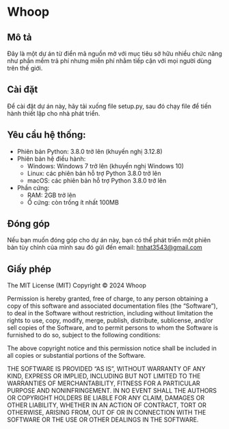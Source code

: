 # Whoop

## Mô tả

Đây là một dự án từ điển mã nguồn mở với mục tiêu sở hữu nhiều chức năng như phần mềm trả phí nhưng miễn phí nhằm tiếp cận với mọi người dùng trên thế giới.

## Cài đặt

Để cài đặt dự án này, hãy tải xuống file setup.py, sau đó chạy file để tiến hành thiết lập cho nhà phát triển. 

## Yêu cầu hệ thống:
- Phiên bản Python: 3.8.0 trở lên (khuyến nghị 3.12.8)
- Phiên bản hệ điều hành:
  + Windows: Windows 7 trở lên (khuyến nghị Windows 10)
  + Linux: các phiên bản hỗ trợ Python 3.8.0 trở lên
  + macOS: các phiên bản hỗ trợ Python 3.8.0 trở lên
- Phần cứng:
  + RAM: 2GB trở lên
  + Ổ cứng: còn trống ít nhất 100MB

## Đóng góp

Nếu bạn muốn đóng góp cho dự án này, bạn có thể phát triển một phiên bản tùy chỉnh của mình sau đó gửi đến email: hnhat3543@gmail.com

## Giấy phép

The MIT License (MIT)
Copyright © 2024 Whoop

Permission is hereby granted, free of charge, to any person obtaining a copy of this software and associated documentation files (the “Software”), to deal in the Software without restriction, including without limitation the rights to use, copy, modify, merge, publish, distribute, sublicense, and/or sell copies of the Software, and to permit persons to whom the Software is furnished to do so, subject to the following conditions:

The above copyright notice and this permission notice shall be included in all copies or substantial portions of the Software.

THE SOFTWARE IS PROVIDED “AS IS”, WITHOUT WARRANTY OF ANY KIND, EXPRESS OR IMPLIED, INCLUDING BUT NOT LIMITED TO THE WARRANTIES OF MERCHANTABILITY, FITNESS FOR A PARTICULAR PURPOSE AND NONINFRINGEMENT. IN NO EVENT SHALL THE AUTHORS OR COPYRIGHT HOLDERS BE LIABLE FOR ANY CLAIM, DAMAGES OR OTHER LIABILITY, WHETHER IN AN ACTION OF CONTRACT, TORT OR OTHERWISE, ARISING FROM, OUT OF OR IN CONNECTION WITH THE SOFTWARE OR THE USE OR OTHER DEALINGS IN THE SOFTWARE.
